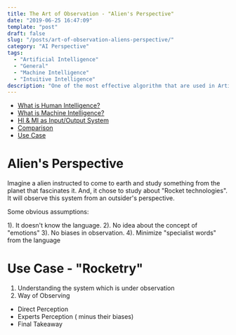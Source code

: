 ```yaml
---
title: The Art of Observation - "Alien's Perspective"
date: "2019-06-25 16:47:09"
template: "post"
draft: false
slug: "/posts/art-of-observation-aliens-perspective/"
category: "AI Perspective"
tags:
  - "Artificial Intelligence"
  - "General"
  - "Machine Intelligence"
  - "Intuitive Intelligence"
description: "One of the most effective algorithm that are used in Artificial Intelligent Systems is Deep Learning. In a sense, it is motivated by our assumption of How brain works!, hence the name Neural Networks. Here, we will be looking at more relatable comparison of HI( Human Intelligence) & MI( Machine Intelligence) Systems."
---
```



- [What is Human Intelligence?](#what-is-human-intelligence)
- [What is Machine Intelligence?](#what-is-machine-intelligence)
- [HI & MI as Input/Output System](#hi-and-mi-as-input-output-system)
- [Comparison](#comparison)
- [Use Case](#use-case)


# Alien's Perspective

Imagine a alien instructed to come to earth and study something from the planet that fascinates it. And, it chose to study about "Rocket technologies". It will observe this system from an outsider's perspective.

Some obvious assumptions:

1). It doesn't know the language.
2). No idea about the concept of "emotions"
3). No biases in observation.
4). Minimize "specialist words" from the language


# Use Case - "Rocketry"

1) Understanding the system which is under observation
2) Way of Observing
- Direct Perception
- Experts Perception ( minus their biases)
- Final Takeaway